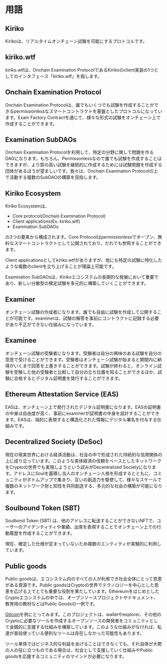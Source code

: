 # 用語

## Kiriko

Kirikoは、リアルタイムオンチェーン試験を可能にするプロトコルです。

## kiriko.wtf

kiriko.wtfは、Onchain Examination ProtocolであるKirikoのclient実装の1つとしてのインタフェース「kiriko.wtf」を指します。

## Onchain Examination Protocol

Onchain Examination Protocolは、誰でもいくつでも試験を作成することができるpermissionlessなスマートコントラクトを基盤としたプロトコルになっています。Exam Factory Contractを通じて、様々な形式の試験をオンチェーン上で作成することができます。

## Examination SubDAOs

Onchain Examination Protocolを利用して、特定の分野に関して問題を作るDAOになります。もちろん、Permissonlessなので誰でも試験を作成することはできますが、より質の高い試験を継続的に作成するためには試験問題を作成する団体があるほうが望ましいです。我々は、Onchain Examination Protocolの上で活動する複数のSubDAOの構築を目指します。

## Kiriko Ecosystem

Kiriko Ecosystemは、
- Core protocol(Onchain Examination Protocol)
- Client applications(Ex. kiriko.wtf)
- Examination SubDAOs

の3つの要素から構成されます。Core Protocolはpermissionlessでオープン、無料なスマートコントラクトとして公開されており、だれでも参照することができます。

Client applicationsとしてkiriko.wtfがありますが、他にも特定の試験に特化したような複数のclientを立ち上げることが理論上可能です。

Examination SubDAOsは、Kirikoエコシステムの長期的な発展において重要であり、新しい分散型の検定試験を多元的に構築していくことができます。

## Examiner

オンチェーン試験の作成者になります。誰でも自由に試験を作成して公開することが可能です。examinerは、試験の解答を事前にコントラクトに記録する必要があり不正ができない仕組みになっています。

## Examinee

オンチェーン試験の受験者になります。受験者は自分の興味のある試験を自分の意思で受けることができます。受験者はオンチェーン試験が始まると期間内に納得がいくまで回答を上書きすることができます。試験が終わると、オンライン試験を受験した他の受験者と比較して自分の立ち位置を知ることができるほか、試験に合格するとデジタル証明書を発行することができます。

## Ethereum Attestation Service (EAS)

EASは、オンチェーン上で発行されたデジタル証明書になります。EASの証明書の中身は自由度が高く、事前にexaminerが証明書の中身を設計することができます。EASは、端的に表現すると構造化された情報にデジタル署名を付与する仕組みです。

## Decentralized Society (DeSoc)

現在の現実世界における経済活動は、社会の中で形成された持続的な信用関係の上に成り立っています。このような実体経済の信頼をベースとしたネットワークをCryptoの世界でも実現しようという試みがDecentralized Societyになります。アドレスにSoulを蓄積し当人のオンチェーン人格を形成するとともに、コミュニティがボトムアップで集まり、互いの創造力を駆使して、様々なスケールで複数のネットワーク財と知性を共同創造する、多元的な社会の構築が可能になります。

## Soulbound Token (SBT)

Soulbond Token (SBT) は、他のアドレスに転送することができないNFTで、ユーザーのアイデンティティや業績、出席を表現することでオンチェーン上での行動履歴を作成することができます。

現在、確定した仕様が定まっていないため複数のエンティティが実験的に利用しています。

## Public goods

Public goodsは、エコシステム内のすべての人が利用でき社会全体にとって恩恵がある資源です。Public goodsはCryptoの世界でテクノロジーを中心とした恩恵を広げる上でとても重要な役割を果たしています。EthereumをはじめとしたCryptoエコシステムの中では、オープンソースプロジェクトやドキュメント、教育用の教材などはPublic Goodsの一例です。

[Gitcoin](https://www.gitcoin.co/)を例にとってみます。このプロジェクトは、walletやexplorer、その他のCryptoに必要なツールを作成するオープンソースの開発者をコミュニティとして金銭的に支援する仕組みを構築しています。このような仕組みがなければ、私達が普段使っている便利なツールは存在しなかった可能性もあります。

ツール単体ではビジネス的な利益をあげることはできなくても、それ自体が大勢の人の役に立つものである場合は、社会として支援していく仕組みやPublic goodsを応援するコミュニティのマインドが必要になります。
